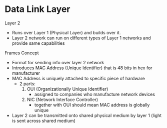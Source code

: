 # Data Link Layer
Layer 2
- Runs over Layer 1 (Physical Layer) and builds over it.
- Layer 2 network can run on different types of Layer 1 networks and provide same capabilities

Frames Concept
- Format for sending info over layer 2 network
- Introduces MAC Address (Unique Identifier) that is 48 bits in hex for manufacturer
- MAC Address is uniquely attached to specific piece of hardware
    - 2 parts:
        1. OUI (Organizationally Unique Identifier)
            - assigned to companies who manufacture network devices
        2. NIC (Network Interface Controller)
            - together with OUI should mean MAC address is globally unique
- Layer 2 can be transmitted onto shared physical medium by layer 1 (light is sent across shared medium)